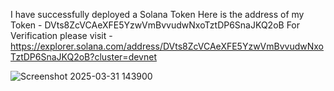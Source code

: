 I have successfully deployed a Solana Token 
Here is the address of my Token -  DVts8ZcVCAeXFE5YzwVmBvvudwNxoTztDP6SnaJKQ2oB
For Verification please visit - https://explorer.solana.com/address/DVts8ZcVCAeXFE5YzwVmBvvudwNxoTztDP6SnaJKQ2oB?cluster=devnet


![Screenshot 2025-03-31 143900](https://github.com/user-attachments/assets/1bcb573c-0c1c-4b8d-9a50-bec9be6851b1)
